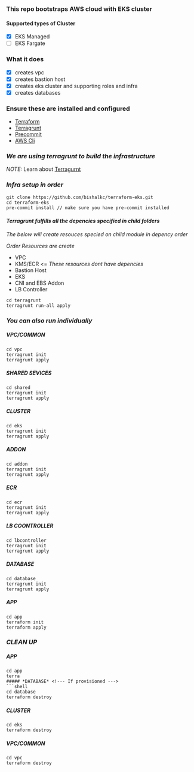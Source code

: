 ### This repo bootstraps AWS cloud with EKS cluster

#### Supported types of Cluster
- [x] EKS Managed
- [ ] EKS Fargate

### What it does
- [x] creates vpc
- [x] creates bastion host
- [x] creates eks cluster and supporting roles and infra
- [x] creates databases <!--- optional --->

### Ensure these are installed and configured
* [Terraform](https://developer.hashicorp.com/terraform/tutorials/aws-get-started/install-cli)
* [Terragrunt](https://terragrunt.gruntwork.io/docs/getting-started/install/)
* [Precommit](https://pre-commit.com/#install)
* [AWS Cli](https://docs.aws.amazon.com/cli/latest/userguide/cli-chap-getting-started.html)

### *We are using terragrunt to build the infrastructure*
*NOTE:* Learn about [Terragurnt](https://terragrunt.gruntwork.io/)
### *Infra setup in order*
```shell
git clone https://github.com/bishalkc/terraform-eks.git
cd terraform-eks
pre-commit install // make sure you have pre-commit installed
```

#### *Terragrunt fulfills all the depencies specified in child folders*
*The below will create resouces specied on child module in depency order*

*Order Resources are create*
- VPC
- KMS/ECR <= *These resources dont have depencies*
- Bastion Host
- EKS
- CNI and EBS Addon
- LB Controller

```shell
cd terragrunt
terragrunt run-all apply
```

### *You can also run individually*
##### *VPC/COMMON*
```shell
cd vpc
terragrunt init
terragrunt apply
```

##### *SHARED SEVICES*
```shell
cd shared
terragrunt init
terragrunt apply
```

##### *CLUSTER*
```shell
cd eks
terragrunt init
terragrunt apply
```

##### *ADDON* <!--- If needed --->
```shell
cd addon
terragrunt init
terragrunt apply
```

##### *ECR* <!--- If needed --->
```shell
cd ecr
terragrunt init
terragrunt apply
```

##### *LB COONTROLLER* <!--- If needed --->
```shell
cd lbcontroller
terragrunt init
terragrunt apply
```

##### *DATABASE* <!--- If needed --->
```shell
cd database
terragrunt init
terragrunt apply
```

##### *APP* <!--- If needed --->
```shell
cd app
terraform init
terraform apply
```


### *CLEAN UP*
##### *APP* <!--- If provisioned --->
```shell
cd app
terra
##### *DATABASE* <!--- If provisioned --->
```shell
cd database
terraform destroy
```
##### *CLUSTER*
```shell
cd eks
terraform destroy
```
##### *VPC/COMMON*
```shell
cd vpc
terraform destroy
```
